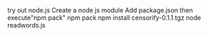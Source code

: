 try out node.js
Create a node js module
Add package.json
then execute"npm pack"
npm pack
npm install censorify-0.1.1.tgz 
node readwords.js 
